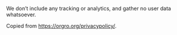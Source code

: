 
We don’t include any tracking or analytics, and gather no user data whatsoever.

Copied from <https://orgro.org/privacypolicy/>.
